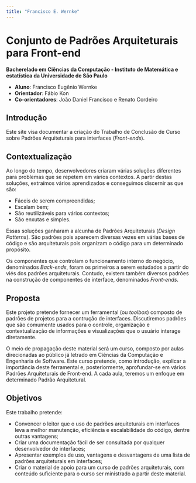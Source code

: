 ```yaml
---
title: "Francisco E. Wernke"
---
```


# Conjunto de Padrões Arquiteturais para Front-end

**Bacherelado em Ciências da Computação - Instituto de Matemática e estatística da Universidade de São Paulo**

- **Aluno**: Francisco Eugênio Wernke
- **Orientador**: Fábio Kon
- **Co-orientadores**: João Daniel Francisco e Renato Cordeiro

## Introdução

Este site visa documentar a criação do Trabalho de Conclusão de Curso sobre Padrões Arquiteturais para interfaces (_Front-ends_).

## Contextualização

Ao longo do tempo, desenvolvedores criaram várias soluções diferentes para problemas que se repetem em vários contextos.
A partir destas soluções, extraímos vários aprendizados e conseguimos discernir as que são:
- Fáceis de serem compreendidas;
- Escalam bem;
- São reutilizáveis para vários contextos;
- São enxutas e simples.

Essas soluções ganharam a alcunha de Padrões Arquiteturais (_Design Patterns_). São padrões pois aparecem diversas vezes em várias bases
de código e são arquiteturais pois organizam o código para um determinado propósito.

Os componentes que controlam o funcionamento interno do negócio, denominados _Back-ends_, foram os primeiros a serem estudados
a partir do viés dos padrões arquiteturais. Contudo, existem também diversos padrões na construção de componentes de interface, 
denominados _Front-ends_.

## Proposta

Este projeto pretende fornecer um ferramental (ou _toolbox_) composto de padrões de projetos para a contrução de interfaces. Discutiremos
padrões que são comumente usados para o controle, organização e contextualização de informações e visualizações que o usuário interage
diretamente.

O meio de propagação deste material será um curso, composto por aulas direcionadas ao público já letrado em Ciências da Computação e
Engenharia de Software. Este curso pretende, como introdução, explicar a importância deste ferramental e, posteriormente, aprofundar-se
em vários Padrões Arquiteturais de Front-end. A cada aula, teremos um enfoque em determinado Padrão Arquitetural.

## Objetivos

Este trabalho pretende:
- Convencer o leitor que o uso de padrões arquiteturais em interfaces leva a melhor manutenção, eficiência e escalabilidade do código, dentre outras vantagens;
- Criar uma documentação fácil de ser consultada por qualquer desenvolvedor de interfaces;
- Apresentar exemplos de uso, vantagens e desvantagens de uma lista de padrões arquiteturais em interfaces;
- Criar o material de apoio para um curso de padrões arquiteturais, com conteúdo suficiente para o curso ser ministrado a partir deste
material.
